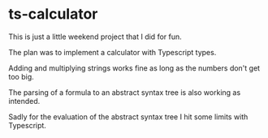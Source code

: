 # ts-calculator

This is just a little weekend project that I did for fun.

The plan was to implement a calculator with Typescript types.

Adding and multiplying strings works fine as long as the numbers don't get too big.

The parsing of a formula to an abstract syntax tree is also working as intended.

Sadly for the evaluation of the abstract syntax tree I hit some limits with Typescript.